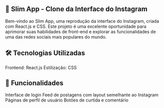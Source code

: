 ## 🌟 Slim App - Clone da Interface do Instagram
Bem-vindo ao Slim App, uma reprodução da interface do Instagram, criada com React.js e CSS. Este projeto é uma excelente oportunidade para aprimorar suas habilidades de front-end e explorar as funcionalidades de uma das redes sociais mais populares do mundo.

## 🛠 Tecnologias Utilizadas
Frontend: React.js
Estilização: CSS
## 📸 Funcionalidades
Interface de login
Feed de postagens com layout semelhante ao Instagram
Páginas de perfil de usuário
Botões de curtida e comentário

